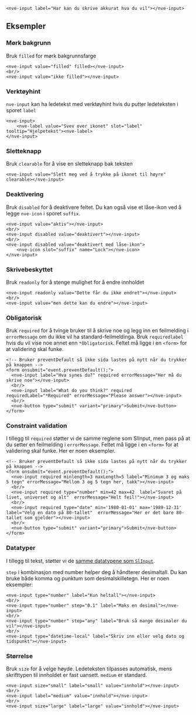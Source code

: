 ```html:preview
<nve-input label="Har kan du skrive akkurat hva du vil"></nve-input>
```

## Eksempler

### Mørk bakgrunn

Bruk `filled` for mørk bakgrunnsfarge

```html:preview
<nve-input value="filled" filled></nve-input>
<br/>
<nve-input value="ikke filled"></nve-input>
```

### Verktøyhint

`nve-input` kan ha ledetekst med verktøyhint hvis du putter ledeteksten i sporet `label`

```html:preview
<nve-input>
    <nve-label value="Svev over ikonet" slot="label" tooltip="Hjelpetekst"><nve-label>
</nve-input>
```

### Sletteknapp

Bruk `clearable` for å vise en sletteknapp bak teksten

```html:preview
<nve-input value="Slett meg ved å trykke på ikonet til høyre" clearable></nve-input>
```

### Deaktivering

Bruk `disabled` for å deaktivere feltet.
Du kan også vise et låse-ikon ved å legge `nve-icon` i sporet `suffix`.

```html:preview
<nve-input value="aktiv"></nve-input>
<br/>
<nve-input disabled value="deaktivert"></nve-input>
<br/>
<nve-input disabled value="deaktivert med låse-ikon">
    <nve-icon slot="suffix" name="Lock"></nve-icon>
</nve-input>
```

### Skrivebeskyttet

Bruk `readonly` for å stenge mulighet for å endre innholdet

```html:preview
<nve-input readonly value="Dette får du ikke endret"></nve-input>
<br/>
<nve-input value="men dette kan du endre"></nve-input>
```

### Obligatorisk

Bruk `required` for å tvinge bruker til å skrive noe og legg inn en feilmelding i `errorMessage` om du ikke vil ha standard-feilmeldinga.
Bruk `requiredlabel` hvis du vil vise noe annet enn `*Obligatorisk`. Feltet må ligge i en `<form>` for at validering skal funke.

```html:preview
<!-- Bruker preventDefault så ikke sida lastes på nytt når du trykker på knappen -->
<form onsubmit="event.preventDefault();">
  <nve-input label="Hva synes du?" required errorMessage="Her må du skrive noe"></nve-input>
  <br/>
  <nve-input label="What do you think?" required requiredLabel="*Required" errorMessage="Please answer"></nve-input>
  <br/>
  <nve-button type="submit" variant="primary">Submit</nve-button>
</form>
```

### Constraint validation

I tillegg til `required` støtter vi de samme reglene som SlInput, men pass på at du setter en feilmelding i `errorMessage`.
Feltet må ligge i en `<form>` for at validering skal funke.
Her er noen eksempler.

```html:preview
<!-- Bruker preventDefault så ikke sida lastes på nytt når du trykker på knappen -->
<form onsubmit="event.preventDefault();">
  <nve-input required minlength=3 maxLength=5 label="Minimum 3 og maks 5 tegn" errorMessage="Mellom 3 og 5 tegn her, takk"></nve-input>
  <br/>
  <nve-input required type="number" min=42 max=42  label="Svaret på livet, universet og alt"  errorMessage="Helt feil!"></nve-input>
  <br/>
  <nve-input required type="date" min='1980-01-01' max='1989-12-31' label="Velg en dato på 80-tallet"  errorMessage="Her er det bare 80-tallet som gjelder"></nve-input>
  <br/>
  <nve-button type="submit" variant="primary">Submit</nve-button>
</form>
```

### Datatyper

I tillegg til tekst, støtter vi de <a href="https://shoelace.style/components/input#input-types" target="\_blank">samme datatypene som `SlInput`</a>.

`step` i kombinasjon med number helper deg å håndterer desimaltall. Du kan bruke både komma og punktum som desimalskilletegn.
Her er noen eksempler:

```html:preview
<nve-input type="number" label="Kun heltall"></nve-input>
<br/>
<nve-input type="number" step="0.1" label="Maks en desimal"></nve-input>
<br/>
<nve-input type="number" step="any" label="Bruk så mange desimaler du vil"></nve-input>
<br/>
<nve-input type="datetime-local" label="Skriv inn eller velg dato og tidspunkt"></nve-input>
```

### Størrelse

Bruk `size` for å velge høyde. Ledeteksten tilpasses automatisk, mens skrifttypen til innholdet er fast uansett. `medium` er standard.

```html:preview
<nve-input size="small" label="small" value="innhold"></nve-input>
<br/>
<nve-input label="medium" value="innhold"></nve-input>
<br/>
<nve-input size="large" label="large" value="innhold"></nve-input>
```
